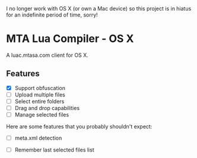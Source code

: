  I no longer work with OS X (or own a Mac device) so this project is in hiatus for an indefinite period of time, sorry!
 
 MTA Lua Compiler - OS X
========================

A luac.mtasa.com client for OS X.

Features
--------
- [x] Support obfuscation
- [ ] Upload multiple files
- [ ] Select entire folders
- [ ] Drag and drop capabilities
- [ ] Manage selected files

Here are some features that you probably shouldn't expect:
- [ ] meta.xml detection
- [ ] Remember last selected files list

